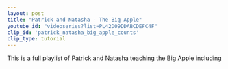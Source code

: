 ```yaml
---
layout: post
title: "Patrick and Natasha - The Big Apple"
youtube_id: "videoseries?list=PL42D09DDABCDEFC4F"
clip_id: 'patrick_natasha_big_apple_counts'
clip_type: tutorial
---
```


This is a full playlist of Patrick and Natasha teaching the Big Apple including 
